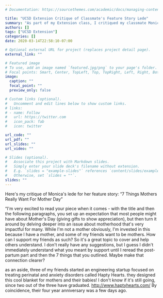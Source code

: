 ```yaml
---
# Documentation: https://sourcethemes.com/academic/docs/managing-content/

title: "UCSD Extension Critique of Classmate's Feature Story Lede"
summary: "As part of my Extension class, I critiqued my classmate Monica's lede for her feature story on moms and Mother's Day."
authors: []
tags: ["UCSD Extension"]
categories: []
date: 2020-03-14T22:58:10-07:00

# Optional external URL for project (replaces project detail page).
external_link: ""

# Featured image
# To use, add an image named `featured.jpg/png` to your page's folder.
# Focal points: Smart, Center, TopLeft, Top, TopRight, Left, Right, BottomLeft, Bottom, BottomRight.
image:
  caption: ""
  focal_point: ""
  preview_only: false

# Custom links (optional).
#   Uncomment and edit lines below to show custom links.
# links:
# - name: Follow
#   url: https://twitter.com
#   icon_pack: fab
#   icon: twitter

url_code: ""
url_pdf: ""
url_slides: ""
url_video: ""

# Slides (optional).
#   Associate this project with Markdown slides.
#   Simply enter your slide deck's filename without extension.
#   E.g. `slides = "example-slides"` references `content/slides/example-slides.md`.
#   Otherwise, set `slides = ""`.
slides: ""
---
```

Here's my critique of Monica's lede for her feature story: “7 Things Mothers Really Want For Mother Day”

“I'm very excited to read your piece when it comes - with the title and then the following paragraphs, you set up an expectation that most people might have about Mother's Day (giving gifts to show appreciation), but then turn it around by delving deeper into an issue about motherhood that's very impactful for many. While I'm not a mother obviously, I'm invested in this because I have a mother, and some of my friends want to be mothers. How can I support my friends as such? So it's a great topic to cover and help others understand. I don't really have any suggestions, but I guess I didn't immediately understand what you meant by support until I reread the post-partum part and then the 7 things that you outlined. Maybe make that connection clearer?

as an aside, three of my friends started an engineering startup focused on treating perinatal and anxiety disorders called Hapty Hearts. they designed this cool blanket for mothers and their babies! I don't know if it's still going, since two out of the three have graduated. http://www.haptyhearts.com/ By coincidence, their four year anniversary was a few days ago.